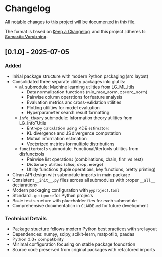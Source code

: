 # Changelog

All notable changes to this project will be documented in this file.

The format is based on [Keep a Changelog](https://keepachangelog.com/en/1.0.0/),
and this project adheres to [Semantic Versioning](https://semver.org/spec/v2.0.0.html).

## [0.1.0] - 2025-07-05

### Added
- Initial package structure with modern Python packaging (src layout)
- Consolidated three separate utility packages into glutils:
  - `ml` submodule: Machine learning utilities from LG_MLUtils
    - Data normalization functions (min_max_norm, zscore_norm)
    - Pairwise column operations for feature analysis
    - Evaluation metrics and cross-validation utilities
    - Plotting utilities for model evaluation
    - Hyperparameter search result formatting
  - `info_theory` submodule: Information theory utilities from LG_InfoTUtils
    - Entropy calculation using KDE estimators
    - KL divergence and JS divergence computation
    - Mutual information estimation
    - Vectorized metrics for multiple distributions
  - `funcitertools` submodule: Functional/itertools utilities from disfunctools
    - Pairwise list operations (combinations, chain, first vs rest)
    - Dictionary utilities (slice, drop, merge)
    - Utility functions (tuple operations, key functions, pretty printing)
- Clean API design with submodule imports in main package
- Consistent `__init__.py` files across all submodules with proper `__all__` declarations
- Modern packaging configuration with `pyproject.toml`
- Standard `.gitignore` for Python projects
- Basic test structure with placeholder files for each submodule
- Comprehensive documentation in `CLAUDE.md` for future development

### Technical Details
- Package structure follows modern Python best practices with src layout
- Dependencies: numpy, scipy, scikit-learn, matplotlib, pandas
- Python 3.8+ compatibility
- Minimal configuration focusing on stable package foundation
- Source code preserved from original packages with refactored imports